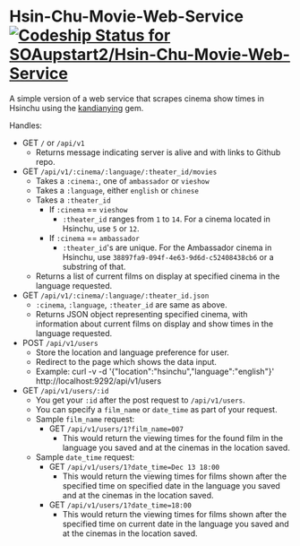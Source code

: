 # Hsin-Chu-Movie-Web-Service [ ![Codeship Status for SOAupstart2/Hsin-Chu-Movie-Web-Service](https://codeship.com/projects/e9879d20-6210-0133-a4af-7e706f11b58d/status?branch=master)](https://codeship.com/projects/112582)
A simple version of a web service that scrapes cinema show times in Hsinchu using the [kandianying](https://github.com/SOAupstart2/Hsinchu_Movie) gem.

Handles:
- GET `/` or `/api/v1`
  - Returns message indicating server is alive and with links to Github repo.
- GET `/api/v1/:cinema/:language/:theater_id/movies`
  - Takes a `:cinema:`, one of `ambassador` or `vieshow`
  - Takes a `:language`, either `english` or `chinese`
  - Takes a `:theater_id`
    - If `:cinema` == `vieshow`
      - `:theater_id` ranges from `1` to `14`. For a cinema located in Hsinchu, use `5` or `12`.
    - If `:cinema` == `ambassador`
      - `:theater_id`'s are unique. For the Ambassador cinema in Hsinchu, use `38897fa9-094f-4e63-9d6d-c52408438cb6` or a substring of that.
  - Returns a list of current films on display at specified cinema in the language requested.
- GET `/api/v1/:cinema/:language/:theater_id.json`
  - `:cinema`, `:language`, `:theater_id` are same as above.
  - Returns JSON object representing specified cinema, with information about current films on display and show times in the language requested.
- POST `/api/v1/users`
  - Store the location and language preference for user.
  - Redirect to the page which shows the data input.
  - Example: curl -v -d '{"location":"hsinchu","language":"english"}' http://localhost:9292/api/v1/users
- GET `/api/v1/users/:id`
  - You get your `:id` after the post request to `/api/v1/users`.
  - You can specify a `film_name` or `date_time` as part of your request.
  - Sample `film_name` request:
    - GET `/api/v1/users/1?film_name=007`
      - This would return the viewing times for the found film in the language you saved and at the cinemas in the location saved.
  - Sample `date_time` request:
    - GET `/api/v1/users/1?date_time=Dec 13 18:00`
      - This would return the viewing times for films shown after the specified time on specified date in the language you saved and at the cinemas in the location saved.
    - GET `/api/v1/users/1?date_time=18:00`
      - This would return the viewing times for films shown after the specified time on current date in the language you saved and at the cinemas in the location saved.
